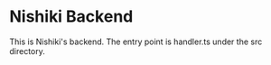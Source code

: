 # Nishiki Backend

This is Nishiki's backend. The entry point is handler.ts under the src directory.
